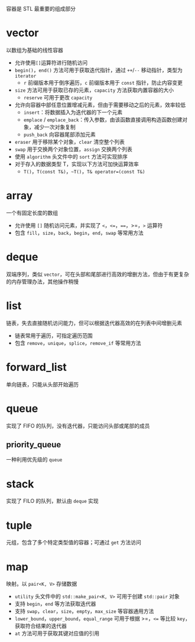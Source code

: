 容器是 STL 最重要的组成部分
# vector

以数组为基础的线性容器
* 允许使用`[]`运算符进行随机访问
* `begin()`，`end()` 方法可用于获取迭代指针，通过 `++`/`--` 移动指针，类型为 `iterator`
    * `r` 前缀版本用于倒序遍历，`c` 前缀版本用于 `const` 指针，防止内容变更
* `size` 方法可用于获取已存的元素，`capacity` 方法获取内置容器的大小
    * `reserve` 可用于更改 `capacity`
* 允许向容器中部任意位置增减元素，但由于需要移动之后的元素，效率较低
    * `insert`：将数据插入为迭代器的下一个元素
    * `emplace` / `emplace_back`：传入参数，由该函数直接调用构造函数创建对象，减少一次对象复制
    * `push_back` 向容器尾部添加元素
* `eraser` 用于移除某个对象，`clear` 清空整个列表
* `swap` 用于交换两个对象位置，`assign` 交换两个列表
* 使用 `algorithm` 头文件中的 `sort` 方法可实现排序
* 对于存入的数据类型 T，实现以下方法可加快运算效率
    * `T()`，`T(const T&)`，`~T()`，`T& operator=(const T&)`
# array

一个有固定长度的数组
* 允许使用 `[]` 随机访问元素，并实现了 `<`，`<=`，`==`，>=，`>` 运算符
* 包含 `fill`，`size`，`back`，`begin`，`end`，`swap` 等常用方法
# deque

双端序列，类似 `vector`，可在头部和尾部进行高效的增删方法，但由于有更复杂的内存管理办法，其他操作稍慢
# list

链表，失去直接随机访问能力，但可以根据迭代器高效的在列表中间增删元素
* 链表常用于遍历，可指定遍历范围
* 包含 `remove`，`unique`，`splice`，`remove_if` 等常用方法
# forward_list

单向链表，只能从头部开始遍历
# queue

实现了 FIFO 的队列，没有迭代器，只能访问头部或尾部的成员
## priority_queue

一种利用优先级的 `queue`
# stack

实现了 FILO 的队列，默认由 `deque` 实现
# tuple

元组，包含了多个特定类型值的容器；可通过 `get` 方法访问
# map

映射。以 `pair<K, V>` 存储数据
* `utility` 头文件中的 `std::make_pair<K, V>` 可用于创建 `std::pair` 对象
* 支持 `begin`，`end` 等方法获取迭代器
* 支持 `swap`，`clear`，`size`，`empty`，`max_size` 等容器通用方法
* `lower_bound`，`upper_bound`，`equal_range` 可用于根据 >=，`<=` 等比较 `key`，获取符合结果的迭代器
* `at` 方法可用于获取其键对应值的引用
